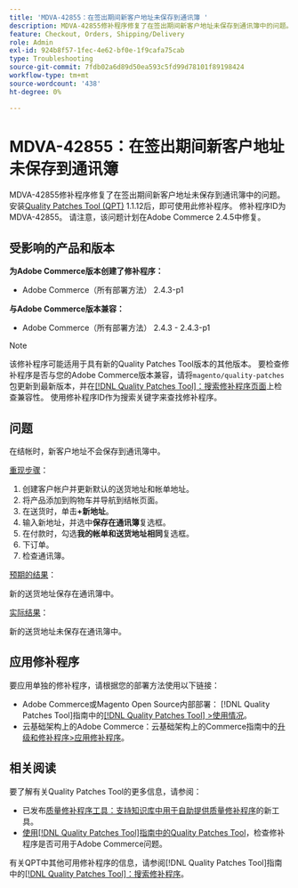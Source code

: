 ```yaml
---
title: 'MDVA-42855：在签出期间新客户地址未保存到通讯簿 '
description: MDVA-42855修补程序修复了在签出期间新客户地址未保存到通讯簿中的问题。 安装[Quality Patches Tool (QPT)](https://experienceleague.adobe.com/en/docs/commerce-operations/tools/quality-patches-tool/quality-patches-tool-to-self-serve-quality-patches) 1.1.12后，即可使用此修补程序。 修补程序ID为MDVA-42855。 请注意，该问题计划在Adobe Commerce 2.4.5中修复。
feature: Checkout, Orders, Shipping/Delivery
role: Admin
exl-id: 924b8f57-1fec-4e62-bf0e-1f9cafa75cab
type: Troubleshooting
source-git-commit: 7fdb02a6d89d50ea593c5fd99d78101f89198424
workflow-type: tm+mt
source-wordcount: '438'
ht-degree: 0%

---
```


# MDVA-42855：在签出期间新客户地址未保存到通讯簿

MDVA-42855修补程序修复了在签出期间新客户地址未保存到通讯簿中的问题。 安装[Quality Patches Tool (QPT)](https://experienceleague.adobe.com/en/docs/commerce-operations/tools/quality-patches-tool/quality-patches-tool-to-self-serve-quality-patches) 1.1.12后，即可使用此修补程序。 修补程序ID为MDVA-42855。 请注意，该问题计划在Adobe Commerce 2.4.5中修复。

## 受影响的产品和版本

**为Adobe Commerce版本创建了修补程序：**

* Adobe Commerce（所有部署方法） 2.4.3-p1

**与Adobe Commerce版本兼容：**

* Adobe Commerce（所有部署方法） 2.4.3 - 2.4.3-p1

>[!NOTE]
>
>该修补程序可能适用于具有新的Quality Patches Tool版本的其他版本。 要检查修补程序是否与您的Adobe Commerce版本兼容，请将`magento/quality-patches`包更新到最新版本，并在[[!DNL Quality Patches Tool]：搜索修补程序页面](https://experienceleague.adobe.com/en/docs/commerce-operations/tools/quality-patches-tool/quality-patches-tool-to-self-serve-quality-patches)上检查兼容性。 使用修补程序ID作为搜索关键字来查找修补程序。

## 问题

在结帐时，新客户地址不会保存到通讯簿中。

<u>重现步骤</u>：

1. 创建客户帐户并更新默认的送货地址和帐单地址。
1. 将产品添加到购物车并导航到结帐页面。
1. 在送货时，单击&#x200B;**+新地址**。
1. 输入新地址，并选中&#x200B;**保存在通讯簿**&#x200B;复选框。
1. 在付款时，勾选&#x200B;**我的帐单和送货地址相同**&#x200B;复选框。
1. 下订单。
1. 检查通讯簿。

<u>预期的结果</u>：

新的送货地址保存在通讯簿中。

<u>实际结果</u>：

新的送货地址未保存在通讯簿中。

## 应用修补程序

要应用单独的修补程序，请根据您的部署方法使用以下链接：

* Adobe Commerce或Magento Open Source内部部署： [!DNL Quality Patches Tool]指南中的[[!DNL Quality Patches Tool] >使用情况](/help/tools/quality-patches-tool/usage.md)。
* 云基础架构上的Adobe Commerce：云基础架构上的Commerce指南中的[升级和修补程序>应用修补程序](https://experienceleague.adobe.com/docs/commerce-cloud-service/user-guide/develop/upgrade/apply-patches.html)。

## 相关阅读

要了解有关Quality Patches Tool的更多信息，请参阅：

* 已发布[质量修补程序工具：支持知识库中用于自助提供质量修补程序](https://experienceleague.adobe.com/en/docs/commerce-operations/tools/quality-patches-tool/quality-patches-tool-to-self-serve-quality-patches)的新工具。
* [使用[!DNL Quality Patches Tool]指南中的Quality Patches Tool](/help/tools/quality-patches-tool/patches-available-in-qpt/check-patch-for-magento-issue-with-magento-quality-patches.md)，检查修补程序是否可用于Adobe Commerce问题。

有关QPT中其他可用修补程序的信息，请参阅[!DNL Quality Patches Tool]指南中的[[!DNL Quality Patches Tool]：搜索修补程序](https://experienceleague.adobe.com/tools/commerce-quality-patches/index.html)。
